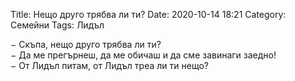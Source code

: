Title: Нещо друго трябва ли ти?
Date: 2020-10-14 18:21
Category: Семейни
Tags: Лидъл

&minus; Скъпа, нещо друго трябва ли ти?  
&minus; Да ме прегърнеш, да ме обичаш и да сме завинаги заедно!  
&minus; От Лидъл питам, от Лидъл треа ли ти нещо?  
